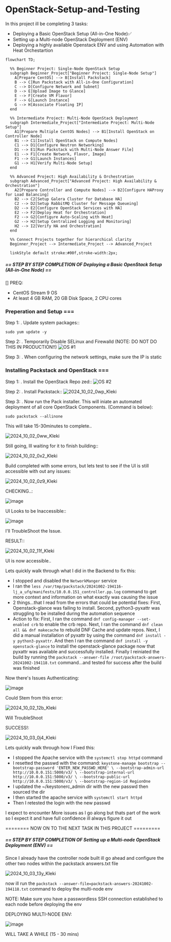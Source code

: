 # OpenStack-Setup-and-Testing
In this project ill be completing 3 tasks:

- Deploying a Basic OpenStack Setup (All-in-One Node)✅
- Setting up a Multi-node OpenStack Deployment (ENV)
- Deploying a highly available Openstack ENV and using Automation with Heat Orchestartion

```mermaid
flowchart TD;

  %% Beginner Project: Single-Node OpenStack Setup
  subgraph Beginner_Project["Beginner Project: Single-Node Setup"]
    A[Prepare CentOS] --> B[Install Packstack]
    B --> C[Run Packstack with All-in-One Configuration]
    C --> D[Configure Network and Subnet]
    D --> E[Upload Image to Glance]
    E --> F[Create VM Flavor]
    F --> G[Launch Instance]
    G --> H[Associate Floating IP]
  end

  %% Intermediate Project: Multi-Node OpenStack Deployment
  subgraph Intermediate_Project["Intermediate Project: Multi-Node Setup"]
    A1[Prepare Multiple CentOS Nodes] --> B1[Install OpenStack on Controller Node]
    B1 --> C1[Install OpenStack on Compute Nodes]
    C1 --> D1[Configure Neutron Networking]
    D1 --> E1[Run Packstack with Multi-Node Answer File]
    E1 --> F1[Create Network, Flavor, Image]
    F1 --> G1[Launch Instances]
    G1 --> H1[Verify Multi-Node Setup]
  end

  %% Advanced Project: High Availability & Orchestration
  subgraph Advanced_Project["Advanced Project: High Availability & Orchestration"]
    A2[Prepare Controller and Compute Nodes] --> B2[Configure HAProxy for Load Balancing]
    B2 --> C2[Setup Galera Cluster for Database HA]
    C2 --> D2[Setup RabbitMQ Cluster for Message Queueing]
    D2 --> E2[Configure OpenStack Services with HA]
    E2 --> F2[Deploy Heat for Orchestration]
    F2 --> G2[Configure Auto-Scaling with Heat]
    G2 --> H2[Setup Centralized Logging and Monitoring]
    H2 --> I2[Verify HA and Orchestration]
  end

  %% Connect Projects together for hierarchical clarity
  Beginner_Project --> Intermediate_Project --> Advanced_Project

  linkStyle default stroke:#00f,stroke-width:2px;
```

##### == STEP BY STEP COMPLETION OF Deploying a Basic OpenStack Setup (All-in-One Node) == ########
[] PREQ:
+ CentOS Stream 9 OS
+ At least 4 GB RAM, 20 GB Disk Space, 2 CPU cores

### Preperation and Setup ===

Step 1: .
Update system packages::
```
sudo yum update -y
```
Step 2: .
Temporarily Disable SELinux and Firewalld (NOTE: DO NOT DO THIS IN PRODUCTION!!)
![OS #1](https://github.com/user-attachments/assets/12aad4d5-11eb-47eb-a10a-06f5f955c69a)

Step 3: .
When configuring the network settings, make sure the IP is static

### Installing Packstack and OpenStack ===

Step 1: .
Install the OpenStack Repo zed::
![OS #2](https://github.com/user-attachments/assets/65f312b5-bec2-4b2e-8e59-ca353de21b1b)

Step 2: .
Install Packstack::
![2024_10_02_0wp_Kleki](https://github.com/user-attachments/assets/34cd10d6-a95c-4918-afe7-7b973ed99495)

Step 3: .
Now run the Pack installer. This will iniate an automated deployment of all core OpenStack Components. (Command is below):

```
sudo packstack --allinone
```
This will take 15-30minutes to complete..

![2024_10_02_0ww_Kleki](https://github.com/user-attachments/assets/786d2154-5986-4a7c-8ffe-3d32980bb34a)

Still going, Ill waiting for it to finish building::

![2024_10_02_0x2_Kleki](https://github.com/user-attachments/assets/9e488648-4b51-45ba-82bd-3788d2f54285)

Build completed with some errors, but lets test to see if the UI is still accessible with out any issues:

![2024_10_02_0z9_Kleki](https://github.com/user-attachments/assets/59add165-fbc4-47c7-8a01-40f2791df822)

CHECKING..:

![image](https://github.com/user-attachments/assets/b90b4124-5f50-4efe-bff0-23f186e95188)

UI Looks to be Inaccessible::

![image](https://github.com/user-attachments/assets/5f0b1973-9ec5-4777-b973-28dd3b66010d)

I'll TroubleShoot the Issue.

RESULT::

![2024_10_02_11f_Kleki](https://github.com/user-attachments/assets/ed366bbd-07d7-4e76-bfc6-4c66a3170783)

UI is now accessible..

Lets quickly walk through what I did in the Backend to fix this:

- I stopped and disabled the `NetworkManger` service
- I ran the `less /var/tmp/packstack/20241002-194116-lj_a_ufq/manifests/10.0.0.151_controller.pp.log` command to get more context and information on what exactly was causing the issue
- 2 things...that I read from the errors that could be potential fixes: First, Openstack-glance was failing to install. Second, python3-pyxattr was struggling to be installed during the automation sequence
- Action to fix: First, I ran the command `dnf config-manager --set-enabled crb` to enable the crb repo. Next, I ran the command `dnf clean all && dnf makecache` to rebuild DNF Cache and update repos. Next, I did a manual installation of pyxattr by using the command `dnf install -y python3-pyxattr`. And then I ran the command `dnf install -y openstack-glance` to install the openstack-glance package now that pyxattr was available and successfully installed. Finally I reiniated the build by running the `packstack --answer-file /root/packstack-answers-20241002-194118.txt` command...and tested for success after the build was finished

Now there's Issues Authenticating:

![image](https://github.com/user-attachments/assets/e20bb93a-377d-4194-ac3d-7e8e4d1d7c8b)

Could Stem from this error:

![2024_10_02_12b_Kleki](https://github.com/user-attachments/assets/06cb96c0-956d-4cd3-86a1-a4075dc60fda)

Will TroubleShoot

SUCCESS!:

![2024_10_03_0j4_Kleki](https://github.com/user-attachments/assets/597b9651-e1f7-4ab4-8a50-769019099cd2)


Lets quickly walk through how I Fixed this:

- I stopped the Apache service with the `systemctl stop httpd` command
- I resetted the passwd with the command: `keystone-manage bootstrap --bootstrap-password 'ENTER_NEW_PASSWD_HERE' \
    --bootstrap-admin-url http://10.0.0.151:5000/v3/ \
    --bootstrap-internal-url http://10.0.0.151:5000/v3/ \
    --bootstrap-public-url http://10.0.0.151:5000/v3/ \
    --bootstrap-region-id RegionOne`
- I updated the ~/keystonerc_admin dir with the new passwd then sourced the dir
- I then started the apache service with `systemctl start httpd`
- Then I retested the login with the new passwd

I expect to encounter More issues as I go along but thats part of the work so I expect it and have full confidence ill always figure it out

======== NOW ON TO THE NEXT TASK IN THIS PROJECT =========

##### == STEP BY STEP COMPLETION OF Setting up a Multi-node OpenStack Deployment (ENV) == ########

Since I already have the controller node built ill go ahead and configure the other two nodes within the packstack answers.txt file

![2024_10_03_13y_Kleki](https://github.com/user-attachments/assets/12bd8e83-3f4a-49a6-b032-303d051aa543)

now ill run the `packstack --answer-file=packstack-answers-20241002-194118.txt` command to deploy the multi-node env

NOTE: Make sure you have a passwordless SSH connection established to each node before deploying the env

DEPLOYING MULTI-NODE ENV:

![image](https://github.com/user-attachments/assets/51c0711b-f1ae-49f0-bfd7-6ba7089e5997)

WILL TAKE A WHILE (15 - 30 mins)

